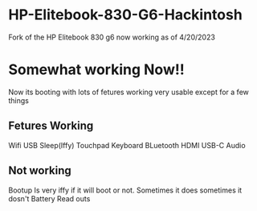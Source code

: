 # HP-Elitebook-830-G6-Hackintosh 
Fork of the HP Elitebook 830 g6 now working as of 4/20/2023

# Somewhat working Now!!

Now its booting with lots of fetures working very usable except for a few things

## Fetures Working

Wifi
USB
Sleep(Iffy)
Touchpad
Keyboard
BLuetooth
HDMI
USB-C
Audio

## Not working

Bootup Is very iffy if it will boot or not. Sometimes it does sometimes it dosn't
Battery Read outs

